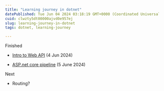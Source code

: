 ```yaml
---
title: "Learning journey in dotnet"
datePublished: Tue Jun 04 2024 03:18:19 GMT+0000 (Coordinated Universal Time)
cuid: clwzty5dt00000ajvd0e957ej
slug: learning-journey-in-dotnet
tags: dotnet, learning-journey

---
```


Finished

* [Intro to Web API](https://coderlyn.hashnode.dev/intro-to-web-api) (4 Jun 2024)
    
* [ASP.net core pipeline](https://coderlyn.hashnode.dev/aspnet-core-pipeline) (5 June 2024)
    

Next

* Routing?